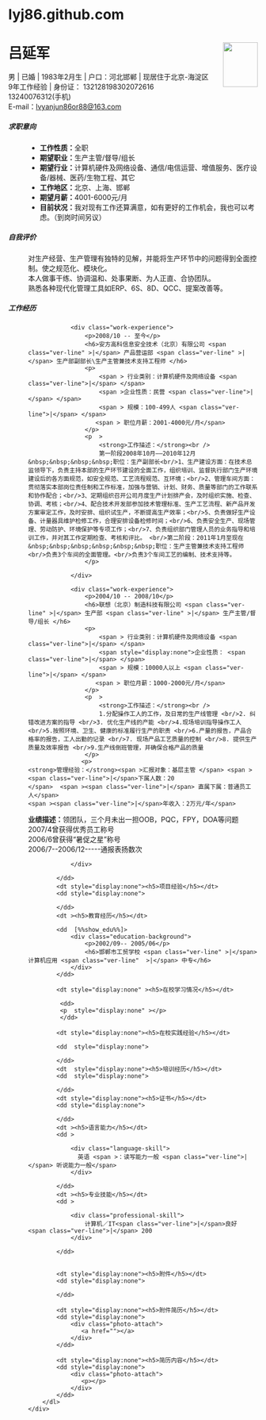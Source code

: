 lyj86.github.com
================

<!DOCTYPE HTML>
<html lang="zh-CN">
<head>
  <meta http-equiv="Content-Type" content="text/html; charset=utf-8"/>
    <link rel="stylesheet" type="text/css" href="http://img00.zhaopin.cn/2012/css/reset.min.css" media="all">
    <link rel="stylesheet" type="text/css" href="http://my.zhaopin.com/css/new_v5/resume_preview.css" media="all">
	<script language="javascript" type="text/javascript">
	    var _dyweq = _dyweq || [];
	    _dyweq.push(['_setAccount', window['acc4zpAnalytics'] || 'log000001']);
	    _dyweq.push(['_setDomainName', window['dom4zpAnalytics'] || '.zhaopin.com']);
	    if (window['url4zpAnalytics']) _dyweq.push(['_trackPageview', url4zpAnalytics]);
	    else _dyweq.push(['_trackPageview']);
	    (function ()
	    {
	        var dywe = document.createElement('script');
	        dywe.type = 'text/javascript'; dywe.async = true;
	        dywe.src = 'http://img01.zhaopin.cn/2012/js/dywe.js';
	        var s = document.getElementsByTagName('script')[0]; s.parentNode.insertBefore(dywe, s);
	    })();
	    var _gaq = _gaq || [];
	    _gaq.push(['_setAccount', window['acc4googleAnalytics'] || 'UA-7874902-2']);
	    _gaq.push(['_setDomainName', window['dom4googleAnalytics'] || 'zhaopin.com']);
	    _gaq.push(['_addOrganic', 'youdao', 'q']);
	    _gaq.push(['_addOrganic', 'sogou', 'query']);
	    _gaq.push(['_addOrganic', 'soso', 'w']);
	    if (window['url4googleAna']) _gaq.push(['_trackPageview', url4googleAna]);
	    else _gaq.push(['_trackPageview']);
	    (function ()
	    {
	        var ga = document.createElement('script'); ga.type = 'text/javascript'; ga.async = true;
	        ga.src = ('https:' == document.location.protocol ? 'https://ssl' : 'http://www') + '.google-analytics.com/ga.js';
	        var s = document.getElementsByTagName('script')[0]; s.parentNode.insertBefore(ga, s);
	    })();
	    function recordOutboundLink(link, category, action)
	    {
	        function ed(d, a) { var c = encodeURIComponent; return c instanceof Function ? (a ? encodeURI(d) : c(d)) : escape(d); }
	        try
	        {
	            _dywet._getTrackerByName()._trackEvent(category, action);
	            try
	            {
	                _gat._getTrackerByName()._trackEvent(category, action);
	            } catch (err) { }
	            if (link.target != "_blank") setTimeout('document.location = "' + link.href + '"', 100);
	        } catch (err)
	        {
	            var i = new Image(1, 1);
	            var e = document.location;
	            i.src = "http://l.zhaopin.com/track_err.gif?dywee=5(" + category + "*" + action + ")&dywehn=" + ed(e.hostname) + "&dywep=" + ed(e.pathname + e.search, true);
	        }
	    }
</script>
<title>简历预览</title>
</head>
<body>
    <div class="resumeBody">
		<div class="summary">
            <img src="http://my.zhaopin.com/pic/2011/11/6/76CB5C5A42DE41EB8F3C571622800DA1.jpg" alt="" width="70" height="90" align="right" class="headerImg" />
            <h1>吕延军</h1>
            男 <span class="ver-line" >|</span>
             <span >已婚 <span class="ver-line">|</span></span> 
            1983年2月生 <span class="ver-line">|</span>
            户口：河北邯郸 <span class="ver-line">|</span> 
            现居住于北京-海淀区 <br />
            9年工作经验 <span class="ver-line">|</span>  
            身份证： 132128198302072616<br />
           <p style="display:none">  </p> 
            <p style="display:none">邮编:</p>
            13240076312(手机) <br />
            E-mail：<a href="mailto:lvyanjun86or88@163.com">lvyanjun86or88@163.com</a> <br />
            <span style="display:none">网站：<a ></a></span>
		</div>
		<dl class="details">
			<dt ><h5>求职意向</h5></dt>
			<dd >
                <ul>
                	<li ><strong>工作性质：</strong>全职</li>
                	<li ><strong>期望职业：</strong>生产主管/督导/组长</li>
                	<li ><strong>期望行业：</strong>计算机硬件及网络设备、通信/电信运营、增值服务、医疗设备/器械、医药/生物工程、其它</li>
                	<li ><strong>工作地区：</strong>北京、上海、邯郸</li>
                	<li ><strong>期望月薪：</strong>4001-6000元/月</li>
                	<li ><strong>目前状况：</strong>我对现有工作还算满意，如有更好的工作机会，我也可以考虑。（到岗时间另议）</li>
                </ul>
            </dd>
			<dt ><h5>自我评价</h5></dt>
			<dd >
                <p>对生产经营、生产管理有独特的见解，并能将生产环节中的问题得到全面控制。使之规范化、模块化。<br/>本人做事干练、协调温和、处事果断、为人正直、合协团队。<br/>熟悉各种现代化管理工具如ERP、6S、8D、QCC、提案改善等。</p>
            </dd>
			<dt ><h5>工作经历</h5></dt>
			<dd >
            
                <div class="work-experience">
                    <p>2008/10 -- 至今</p>
                    <h6>安方高科信息安全技术（北京）有限公司 <span class="ver-line" >|</span> 产品营运部 <span class="ver-line" >|</span> 生产部副部长\生产主管兼技术支持工程师 </h6>
                    <p>
                        <span > 行业类别：计算机硬件及网络设备 <span class="ver-line">|</span> </span>
                        <span >企业性质：民营 <span class="ver-line">|</span> </span>
                        <span > 规模：100-499人 <span class="ver-line">|</span> </span>
                       <span > 职位月薪：2001-4000元/月</span>
                    </p>
                    <p  >
                        <strong>工作描述：</strong><br />
                        第一阶段2008年10月——2010年12月&nbsp;&nbsp;&nbsp;&nbsp;职位：生产副部长<br/>1、生产建设方面：在技术总监领导下，负责主持本部的生产环节建设的全面工作，组织培训、监督执行部门生产环境建设后的各方面规范，如安全规范、工艺流程规范、互环境；<br/>2、管理车间方面：贯彻落实本部岗位责任制和工作标准，加强与营销、计划、财务、质量等部门的工作联系和协作配合；<br/>3、定期组织召开公司月度生产计划排产会，及时组织实施、检查、协调、考核；<br/>4、配合技术开发部参加技术管理标准、生产工艺流程、新产品开发方案审定工作，及时安排、组织试生产，不断提高生产效率；<br/>5、负责做好生产设备、计量器具维护检修工作，合理安排设备检修时间；<br/>6、负责安全生产、现场管理、劳动防护、环境保护等专项工作；<br/>7、负责组织部门管理人员的业务指导和培训工作，并对其工作定期检查、考核和评比。 <br/>第二阶段：2011年1月至现在&nbsp;&nbsp;&nbsp;&nbsp;&nbsp;&nbsp;职位：生产主管兼技术支持工程师<br/>负责3个车间的全面管理。<br/>负责3个车间工艺的编制、技术支持等。
                    </p>
                   
                </div>
             
                <div class="work-experience">
                    <p>2004/10 -- 2008/10</p>
                    <h6>联想（北京）制造科技有限公司 <span class="ver-line" >|</span> 生产部 <span class="ver-line" >|</span> 生产主管/督导/组长 </h6>
                    <p>
                        <span > 行业类别：计算机硬件及网络设备 <span class="ver-line">|</span> </span>
                        <span style="display:none">企业性质： <span class="ver-line">|</span> </span>
                        <span > 规模：10000人以上 <span class="ver-line">|</span> </span>
                       <span > 职位月薪：1000-2000元/月</span>
                    </p>
                    <p  >
                        <strong>工作描述：</strong><br />
                        1.分配操作工人的工作，及日常的生产线管理 <br/>2. 纠错改进方案的指导 <br/>3. 优化生产线的产能 <br/>4.现场培训指导操作工人 <br/>5.按照环境、卫生、健康的标准履行生产的职责 <br/>6.产量的报告，产品合格率的报告，工人出勤的记录 <br/>7. 现场产品工艺质量的控制 <br/>8. 提供生产质量及效率报告 <br/>9.生产线倒班管理，并确保合格产品的质量
                    </p>
                   <p>
    <strong>管理经验：</strong><span >汇报对象：基层主管 </span> <span > <span class="ver-line">|</span>下属人数：20
    </span>  <span ><span class="ver-line">|</span> 直属下属：普通员工 人</span>
    <span ><span class="ver-line">|</span>年收入：2万元/年</span>
</p>
<p >
    <strong>业绩描述：</strong>领团队，三个月未出一担OOB，PQC，FPY，DOA等问题<br/>2007/4曾获得优秀员工称号<br/>2006/6曾获得“暑促之星”称号<br/>2006/7--2006/12-----通报表扬数次
</p>
<p style="display:none">
    <strong>离职原因：</strong>
</p>

                </div>
             
            </dd>
			<dt style="display:none"><h5>项目经验</h5></dt>
			<dd style="display:none">
            
            </dd>
			<dt ><h5>教育经历</h5></dt>
            
			<dd  [%%show_edu%%]>
                <div class="education-background">
                    <p>2002/09-- 2005/06</p>
                    <h6>邯郸市工贸学校 <span class="ver-line" >|</span> 计算机应用 <span class="ver-line"  >|</span> 中专</h6>
                </div>
            </dd>
             
			<dt style="display:none" ><h5>在校学习情况</h5></dt>
            
             <dd>
             <p  style="display:none" ></p>
             </dd>
              
			<dt style="display:none"><h5>在校实践经验</h5></dt>
           
			<dd  style="display:none">
             
            </dd>
			<dt  style="display:none"><h5>培训经历</h5></dt>
			<dd  style="display:none">
             
            </dd>
			<dt style="display:none"><h5>证书</h5></dt>
			<dd style="display:none">
                
            </dd>
			<dt ><h5>语言能力</h5></dt>
			<dd >
                
                <div class="language-skill">
                  英语 <span >：读写能力一般 <span class="ver-line">|</span> 听说能力一般</span>
                </div>
               
            </dd>
			<dt ><h5>专业技能</h5></dt>
			<dd >
             
                <div class="professional-skill">
                    计算机／IT<span class="ver-line">|</span>良好 <span class="ver-line">|</span> 200
                </div>
                
            </dd>
            

			<dt style="display:none"><h5>附件</h5></dt>
			<dd style="display:none">
               
            </dd>

            <dt style="display:none"><h5>附件简历</h5></dt>
			<dd style="display:none">
                <div class="photo-attach">
                   <a href=""></a>
                </div>
            </dd>

            <dt style="display:none"><h5>简历内容</h5></dt>
			<dd style="display:none">
                <div class="photo-attach">
                   <p></p>
                </div>
            </dd>
		</dl>
	</div>
</body>
</html>
